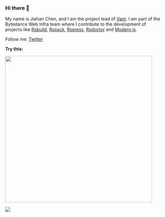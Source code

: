 ### Hi there 👋

My name is Jiahan Chen, and I am the project lead of [Vant](https://github.com/youzan/vant). I am part of the Bytedance Web Infra team where I contribute to the development of projects like [Rsbuild](https://github.com/web-infra-dev/rsbuild), [Rspack](https://github.com/web-infra-dev/rspack), [Rspress](https://github.com/web-infra-dev/rspress), [Rsdoctor](https://github.com/web-infra-dev/rsdoctor) and [Modern.js](https://github.com/web-infra-dev/modern.js).

Follow me: [Twitter](https://twitter.com/Neverland1199)

**Try this:**

<a href="https://github.com/web-infra-dev/rsbuild" target="blank"><img src="https://github.com/chenjiahan/chenjiahan/assets/7237365/80e88aac-8e3f-464a-b19f-149ddb6e40e2" width="468" /></a>



<img src="https://github-readme-stats.vercel.app/api?username=chenjiahan&show_icons=true&text_color=24292e&bg_color=ffffff&hide_title=true">
